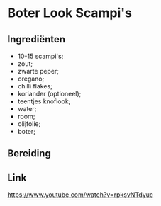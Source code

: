 # Boter Look Scampi's

## Ingrediënten

* 10-15 scampi's;
* zout;
* zwarte peper;
* oregano;
* chilli flakes;
* koriander (optioneel);
* teentjes knoflook;
* water;
* room;
* olijfolie;
* boter;

## Bereiding

## Link

https://www.youtube.com/watch?v=rpksvNTdyuc

